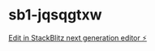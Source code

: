 # sb1-jqsqgtxw

[Edit in StackBlitz next generation editor ⚡️](https://stackblitz.com/~/github.com/mehdiiotmar/sb1-jqsqgtxw)